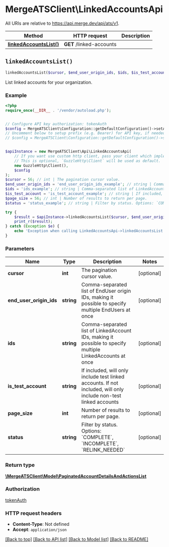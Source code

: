 # MergeATSClient\LinkedAccountsApi

All URIs are relative to https://api.merge.dev/api/ats/v1.

Method | HTTP request | Description
------------- | ------------- | -------------
[**linkedAccountsList()**](LinkedAccountsApi.md#linkedAccountsList) | **GET** /linked-accounts | 


## `linkedAccountsList()`

```php
linkedAccountsList($cursor, $end_user_origin_ids, $ids, $is_test_account, $page_size, $status): \MergeATSClient\Model\PaginatedAccountDetailsAndActionsList
```



List linked accounts for your organization.

### Example

```php
<?php
require_once(__DIR__ . '/vendor/autoload.php');


// Configure API key authorization: tokenAuth
$config = MergeATSClient\Configuration::getDefaultConfiguration()->setApiKey('Authorization', 'YOUR_API_KEY');
// Uncomment below to setup prefix (e.g. Bearer) for API key, if needed
// $config = MergeATSClient\Configuration::getDefaultConfiguration()->setApiKeyPrefix('Authorization', 'Bearer');


$apiInstance = new MergeATSClient\Api\LinkedAccountsApi(
    // If you want use custom http client, pass your client which implements `GuzzleHttp\ClientInterface`.
    // This is optional, `GuzzleHttp\Client` will be used as default.
    new GuzzleHttp\Client(),
    $config
);
$cursor = 56; // int | The pagination cursor value.
$end_user_origin_ids = 'end_user_origin_ids_example'; // string | Comma-separated list of EndUser origin IDs, making it possible to specify multiple EndUsers at once
$ids = 'ids_example'; // string | Comma-separated list of LinkedAccount IDs, making it possible to specify multiple LinkedAccounts at once
$is_test_account = 'is_test_account_example'; // string | If included, will only include test linked accounts. If not included, will only include non-test linked accounts
$page_size = 56; // int | Number of results to return per page.
$status = 'status_example'; // string | Filter by status. Options: `COMPLETE`, `INCOMPLETE`, `RELINK_NEEDED`

try {
    $result = $apiInstance->linkedAccountsList($cursor, $end_user_origin_ids, $ids, $is_test_account, $page_size, $status);
    print_r($result);
} catch (Exception $e) {
    echo 'Exception when calling LinkedAccountsApi->linkedAccountsList: ', $e->getMessage(), PHP_EOL;
}
```

### Parameters

Name | Type | Description  | Notes
------------- | ------------- | ------------- | -------------
 **cursor** | **int**| The pagination cursor value. | [optional]
 **end_user_origin_ids** | **string**| Comma-separated list of EndUser origin IDs, making it possible to specify multiple EndUsers at once | [optional]
 **ids** | **string**| Comma-separated list of LinkedAccount IDs, making it possible to specify multiple LinkedAccounts at once | [optional]
 **is_test_account** | **string**| If included, will only include test linked accounts. If not included, will only include non-test linked accounts | [optional]
 **page_size** | **int**| Number of results to return per page. | [optional]
 **status** | **string**| Filter by status. Options: &#x60;COMPLETE&#x60;, &#x60;INCOMPLETE&#x60;, &#x60;RELINK_NEEDED&#x60; | [optional]

### Return type

[**\MergeATSClient\Model\PaginatedAccountDetailsAndActionsList**](../Model/PaginatedAccountDetailsAndActionsList.md)

### Authorization

[tokenAuth](../../README.md#tokenAuth)

### HTTP request headers

- **Content-Type**: Not defined
- **Accept**: `application/json`

[[Back to top]](#) [[Back to API list]](../../README.md#endpoints)
[[Back to Model list]](../../README.md#models)
[[Back to README]](../../README.md)
